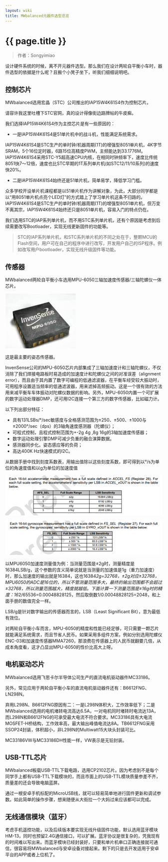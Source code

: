 ```yaml
---
layout: wiki
title: MWbalanced元器件选型总览
---
```


# {{ page.title }}

> 作者：Songyimiao

设计硬件系统的时候，离不开元器件选型。那么我们在设计两轮自平衡小车时，器件选型的依据是什么呢？且搬个小凳子坐下，听我们细细说明吧。

## 控制芯片

MWbalanced选用宏晶（STC）公司推出的IAP15W4K61S4作为控制芯片。

请容许我这里吐槽下STC官网，真的设计得像街边路牌帖的牛皮癣。

我们选择IAP15W4K61S4作为主控芯片是有一些原因的：

* 一是IAP15W4K61S4是51单片机中的战斗机，性能满足系统需求。

IAP15W4K61S4是STC生产的单时钟/机器周期(1T)的增强型8051单片机，4K字节SRAM，5个16位定时器，6路15位高精度PWM，主频能达到33.1776M。IAP15W4K61S4采用STC-Y5超高速CPU内核，在相同时钟频率下，速度比传统8051快7～12倍，速度也比STC早期的1T系列单片机(如STC12/11/10系列)的速度快20%。

* 二是IAP15W4K61S4始终还是51单片机，简单易学，降低学习门槛。

众多学校开设单片机课程都是以51单片机作为讲解对象，为此，大部分同学都是以“用8051单片机点亮个LED灯”的方式踏上了学习单片机这条不归路的。IAP15W4K61S4是STC生产的单时钟/机器周期(1T)的增强型8051单片机，但万变不离其宗，IAP15W4K61S4始终还只是8051单片机，容易入门的特点仍在。

我们选用STC的IAP系列单片机，而不用STC系列单片机，还有个原因是考虑到后续需要改写Bootloader，实现无线更新固件的功能等。

>STC的IAP系列单片机，和STC系列单片机的不同之处在于，整颗MCU的Flash空间，用户可在自己的程序中进行改写，开发用户自己的ISP程序。例如改写用户bootloader，实现无线升级固件等功能。


## 传感器

MWbalanced两轮自平衡小车选用MPU-6050三轴加速度传感器/三轴陀螺仪一体芯片。

![mpu6050](/img/wiki/devices-selection-03.png)

这是最主要的姿态传感器。

InvenSense公司的MPU-6050芯片内部集成了三轴加速度计和三轴陀螺仪，不仅消除了我们焊接电路板时易造成的加速度计和陀螺仪之间的对准误差（alignment error），而且由于其内置了数字可编程的低通滤波器，在平衡车经受较大振动时，可用程序设置适当频率的低通滤波器，用来滤掉高频振动。这是一个很有效的方法用来减平衡车车体振动对陀螺仪数据的影响。另外，MPU-6050内置一个可扩展的数字运动处理器DMP，还可用I2C连接一个第三方的数字传感器，比如磁力计。


以下列出部分特征：

* 具有131LSBs/°/sec敏感度与全格感测范围为±250、±500、±1000与±2000°/sec（dps）的3轴角速度感测器（陀螺仪）；
* 可程式控制，且程式控制范围为+-2g 4g ,8g 16g的3轴加速度传感器；
* 数字运动处理引擎DMP可减少负重的融合演算数据。
* 感测器同步化。姿态感应等的负荷；
* 高达400K Hz快速模式的I2C。

从数据手册中找到刻度系数表，用输出值除以这些刻度系数，即可得到以°/s为单位的角速度值和以g为单位的加速度值

![](/img/wiki/devices-selection-01.png)

![](/img/wiki/devices-selection-02.png)

以MPU6050加速度测量值为例：当测量范围是±2g时，测量精度是16384LSB/g，这个参数的含义简单说就是当测量的加速值是1g（重力加速度）时，那么加速度的输出就是16384，这也16384*2g=32768，±2g对应±32768，MPU6050的ADC是16位的，所以不管测量范围多大，最终的输出范围都不会超过±32768，所以测量范围越大，精度就越低。下面计算一下测量范围是±16g时的精度：16*2/65536=0.00048828125，然后取倒数1/0.00048828125=2048，和上面手册的数值完全一样。

LSB/g是针对数字输出的传感器而言的，LSB（Least Significant Bit），意为最低有效位。

对两轮自平衡小车而言，MPU-6050的精度和性能已经足够，可只需要一颗芯片就能满足系统需求，而且节省人民币。如果采用多组件方案，例如分别选用陀螺仪ENC-03和加速度传感器MMA7260，那浪费在传感器上的人民币就翻要几倍，从成本角度看，这才凸显出MPU-6050的性价比高大上呀。

## 电机驱动芯片

MWbalanced选用飞思卡尔半导体公司生产的直流电机驱动器件MC33186。

另外，常见应用于两轮自平衡小车的直流电机驱动器件还有：B6612FNG、LN298N。

弃用L298N、B6612FNG原因有二：一是L298N体积大，工作效率低下；二是MWbalanced选用的电机堵转电流高达6.5A，一对电机同时堵转时电流达13A，而L298N和B6612FNG的可承受最大电流不符合要求。MC33186具有大电流MOSFET-H桥结构，工作效率高，最大输出峰值电流达8A。TB6612FNG采用SSOP24封装，体积超小，非L298N的Multiwatt15大块头封装可比。

MC33186VW与MC33186DH性能一样，VW表示是无铅封装。

## USB-TTL芯片

MWbalanced板载USB-TTL下载电路，选用CP2102芯片。因为考虑到不是每个同学手上都有USB-TTL下载模块的，而且市面上的USB-TTL模块质量参差不齐，质量差的还会导致电脑蓝屏。

通过一根安卓手机标配的MicroUSB线，就可以轻易简单地进行固件更新和调试参数。如此简单的操作步骤，想来随便从大街拉一个大妈过来应该都可以完成。

## 无线通信模块（蓝牙）

考虑手机遥控功能，以及后续版本要实现无线升级固件功能，默认选用蓝牙模块HM-13，同时也预留2.4G通信接口，可以扩展。蓝牙协议是很复杂的，凭我现有的时间难以写出来。而蓝牙模块已经封装好，只要和单片机串口正确连接就可通信，很容易将MWbalanced与安卓设备对接起来。剩下的只是去开发适用于安卓平台的APP或者上位机了。

